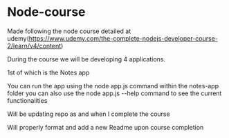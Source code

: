 # Node-course
Made following the node course detailed at udemy(https://www.udemy.com/the-complete-nodejs-developer-course-2/learn/v4/content)


During the course we will be developing 4 applications.

1st of which is the Notes app

You can run the app using the node app.js command within the notes-app folder
you can also use the node app.js --help command to see the current functionalities

Will be updating repo as and when I complete the course


Will properly format and add a new Readme upon course completion

